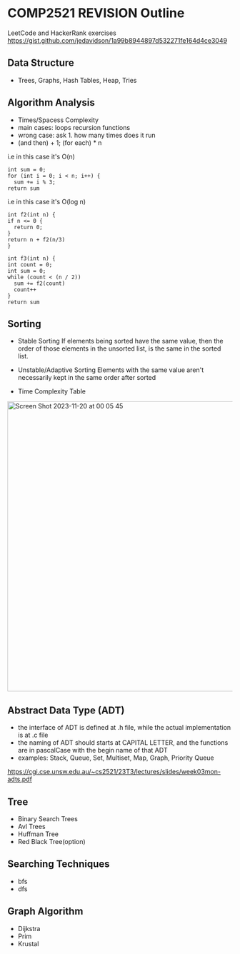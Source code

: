 # COMP2521 REVISION Outline

LeetCode and HackerRank exercises
<https://gist.github.com/jedavidson/1a99b8944897d532271fe164d4ce3049>

## Data Structure
- Trees, Graphs, Hash Tables, Heap, Tries

## Algorithm Analysis
- Times/Spacess Complexity
- main cases: loops recursion functions
- wrong case: ask 1. how many times does it run 
- (and then) + 1; (for each) * n

i.e in this case it's O(n)
```
int sum = 0;
for (int i = 0; i < n; i++) {
  sum += i % 3;
return sum
```
i.e in this case it's O(log n)
```
int f2(int n) {
if n <= 0 {
  return 0;
}
return n + f2(n/3)
}
```

``` O(n log n)
int f3(int n) {
int count = 0;
int sum = 0;
while (count < (n / 2))
  sum += f2(count)
  count++
}
return sum
```
## Sorting
- Stable Sorting
  If elements being sorted have the same value, then the order of those elements in the unsorted list, is the same in the sorted list.

- Unstable/Adaptive Sorting
  Elements with the same value aren't necessarily kept in the same order after sorted

- Time Complexity Table
  
<img width="650" alt="Screen Shot 2023-11-20 at 00 05 45" src="https://github.com/Natalie-2004/COMP2521_REVISION/assets/62165943/f00d67a4-4797-4314-baeb-1ac449790e83">

## Abstract Data Type (ADT)
- the interface of ADT is defined at .h file, while the actual implementation is at .c file
- the naming of ADT should starts at CAPITAL LETTER, and the functions are in pascalCase with the begin name of that ADT
- examples: Stack, Queue, Set, Multiset, Map, Graph, Priority Queue

<https://cgi.cse.unsw.edu.au/~cs2521/23T3/lectures/slides/week03mon-adts.pdf>

## Tree
- Binary Search Trees
- Avl Trees
- Huffman Tree
- Red Black Tree(option)

## Searching Techniques
- bfs
- dfs

## Graph Algorithm
- Dijkstra
- Prim
- Krustal
